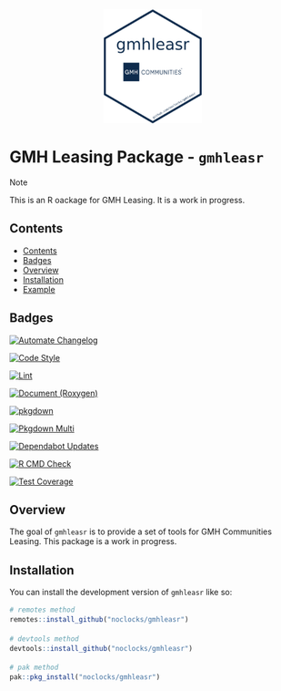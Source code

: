 <center>
<img src="man/figures/logo.png" height="200" alt="gmhleasr hexlogo" />
</center>

# GMH Leasing Package - `gmhleasr`

> [!NOTE] 
> This is an R oackage for GMH Leasing. It is a work in progress.

## Contents

-   [Contents](#contents)
-   [Badges](#badges)
-   [Overview](#overview)
-   [Installation](#installation)
-   [Example](#example)

## Badges

<!-- badges: start -->
[![Automate Changelog](https://github.com/noclocks/gmhleasr/actions/workflows/changelog.yml/badge.svg)](https://github.com/noclocks/gmhleasr/actions/workflows/changelog.yml)

[![Code Style](https://github.com/noclocks/gmhleasr/actions/workflows/style.yml/badge.svg)](https://github.com/noclocks/gmhleasr/actions/workflows/style.yml)

[![Lint](https://github.com/noclocks/gmhleasr/actions/workflows/lint.yml/badge.svg)](https://github.com/noclocks/gmhleasr/actions/workflows/lint.yml)

[![Document (Roxygen)](https://github.com/noclocks/gmhleasr/actions/workflows/roxygen.yml/badge.svg)](https://github.com/noclocks/gmhleasr/actions/workflows/roxygen.yml)

[![pkgdown](https://github.com/noclocks/gmhleasr/actions/workflows/pkgdown.yml/badge.svg)](https://github.com/noclocks/gmhleasr/actions/workflows/pkgdown.yml)

[![Pkgdown Multi](https://github.com/noclocks/gmhleasr/actions/workflows/pkgdown-multi.yml/badge.svg)](https://github.com/noclocks/gmhleasr/actions/workflows/pkgdown-multi.yml)

[![Dependabot Updates](https://github.com/noclocks/gmhleasr/actions/workflows/dependabot/dependabot-updates/badge.svg)](https://github.com/noclocks/gmhleasr/actions/workflows/dependabot/dependabot-updates)

[![R CMD Check](https://github.com/noclocks/gmhleasr/actions/workflows/check.yml/badge.svg?branch=main)](https://github.com/noclocks/gmhleasr/actions/workflows/check.yml)

[![Test Coverage](https://github.com/noclocks/gmhleasr/actions/workflows/coverage.yml/badge.svg)](https://github.com/noclocks/gmhleasr/actions/workflows/coverage.yml)
<!-- badges: end -->

## Overview

The goal of `gmhleasr` is to provide a set of tools for GMH Communities Leasing.
This package is a work in progress.

## Installation

You can install the development version of `gmhleasr` like so:

```r
# remotes method
remotes::install_github("noclocks/gmhleasr")

# devtools method
devtools::install_github("noclocks/gmhleasr")

# pak method
pak::pkg_install("noclocks/gmhleasr")
```

